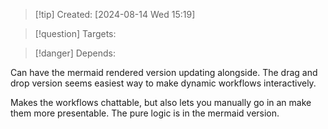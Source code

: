 
>[!tip] Created: [2024-08-14 Wed 15:19]

>[!question] Targets: 

>[!danger] Depends: 

Can have the mermaid rendered version updating alongside.
The drag and drop version seems easiest way to make dynamic workflows interactively.

Makes the workflows chattable, but also lets you manually go in an make them more presentable.
The pure logic is in the mermaid version.